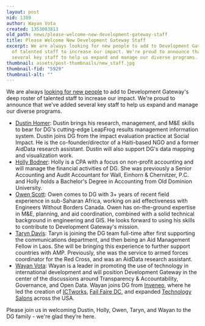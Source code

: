 ```yaml
---
layout: post
nid: 1389
author: Wayan Vota
created: 1353003813
old_path: news/please-welcome-new-development-gateway-staff
title: Please Welcome New Development Gateway Staff
excerpt: We are always looking for new people to add to Development Gateway's deep roster
  of talented staff to increase our impact. We're proud to announce that we’ve added
  several key staff to help us expand and manage our diverse programs.
thumbnail: assets/post-thumbnails/new_staff.jpg
thumbnail-fid: "5929"
thumbnail-alt: ""
---
```


We are always [looking for new people](/about/careers) to add to Development Gateway's deep roster of talented staff to increase our impact. We're proud to announce that we’ve added several key staff to help us expand and manage our diverse programs.

- [Dustin Homer](http://www.linkedin.com/pub/dustin-homer/25/349/b5): Dustin brings his research, management, and M&E skills to bear for DG's cutting-edge LeapFrog results management information system. Dustin joins DG from the impact evaluation practice at Social Impact. He is the co-founder/director of a Haiti-based NGO and a former AidData research assistant. Dustin will also support DG's data mapping and visualization work.
- [Holly Bodner](http://www.linkedin.com/pub/holly-bodner/50/5a/980): Holly is a CPA with a focus on non-profit accounting and will manage the financial activities of DG. She was previously a Senior Accounting and Audit Accountant for Wall, Einhorn & Chernitzer, P.C. and Holly holds a Bachelor's Degree in Accounting from Old Dominion University.
- [Owen Scott](http://www.linkedin.com/pub/owen-scott/15/17b/42a): Owen comes to DG with 3+ years of recent field experience in sub-Saharan Africa, working on aid effectiveness with Engineers Without Borders Canada. Owen has on-the-ground expertise in M&E, planning, and aid coordination, combined with a solid technical background in engineering and GIS. He looks forward to using his skills to contribute to Development Gateway's mission.
- [Taryn Davis](http://www.linkedin.com/pub/taryn-davis/20/135/119): Taryn is joining the DG team full-time after first supporting the communications department, and then being an Aid Management Fellow in Laos. She will be bringing this experience to further support countries with AMP. Previously, she was the service to armed forces coordinator for the Red Cross, and was an AidData research assistant.
- [Wayan Vota](http://www.linkedin.com/in/wayan): Wayan is a leader in promoting the use of technology in international development and will position Development Gateway in the center of the discussions around Transparency & Accountability, Governance, and Open Data. Wayan joins DG from [Inveneo](http://Inveneo.org), where he led the creation of [ICTworks](/ictworks.org), [Fail Faire DC](http://failfairedc.com), and expanded [Technology Salons](http://techsalon.org) across the USA.

Please join us in welcoming Dustin, Holly, Owen, Taryn, and Wayan to the DG family - we're glad they’re here.
